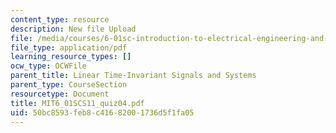 ```yaml
---
content_type: resource
description: New file Upload
file: /media/courses/6-01sc-introduction-to-electrical-engineering-and-computer-science-i-spring-2011/50bc8593feb8c41682001736d5f1fa05_MIT6_01SCS11_quiz04.pdf
file_type: application/pdf
learning_resource_types: []
ocw_type: OCWFile
parent_title: Linear Time-Invariant Signals and Systems
parent_type: CourseSection
resourcetype: Document
title: MIT6_01SCS11_quiz04.pdf
uid: 50bc8593-feb8-c416-8200-1736d5f1fa05
---
```

